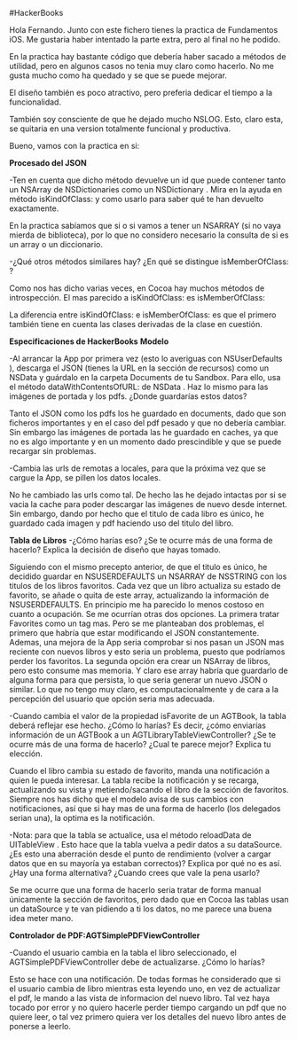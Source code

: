 #HackerBooks

Hola Fernando.
Junto con este fichero tienes la practica de Fundamentos iOS.
Me gustaria haber intentado la parte extra, pero al final no he podido.

En la practica hay bastante código que debería haber sacado a métodos de utilidad, pero en algunos casos no tenia muy claro como hacerlo. No me gusta mucho como ha quedado y se que se puede mejorar.

El diseño también es poco atractivo, pero preferia dedicar el tiempo a la funcionalidad.

También soy consciente de que he dejado mucho NSLOG. Esto, claro esta, se quitaria en una version totalmente funcional y productiva.

Bueno, vamos con la practica en si:


**Procesado del JSON**

-Ten en cuenta que dicho método devuelve un id que puede contener tanto un NSArray de NSDictionaries como un NSDictionary . Mira en la ayuda en método isKindOfClass: y como usarlo para saber qué te han devuelto exactamente. 

En la practica sabíamos que si o si vamos a tener un NSARRAY (si no vaya mierda de biblioteca), por lo que no considero necesario la consulta de si es un array o un diccionario.

-¿Qué otros métodos similares hay? ¿En qué se distingue isMemberOfClass: ? 

Como nos has dicho varias veces, en Cocoa hay muchos métodos de introspección. El mas parecido a isKindOfClass: es isMemberOfClass:
  
La diferencia entre isKindOfClass: e isMemberOfClass: es que el primero también tiene en cuenta las clases derivadas de la clase en cuestión.


**Especificaciones de HackerBooks**
**Modelo**

-Al arrancar la App por primera vez (esto lo averiguas con NSUserDefaults ), descarga el JSON (tienes la URL en la sección de recursos) como un NSData y guárdalo en la carpeta Documents de tu Sandbox. Para ello, usa el método dataWithContentsOfURL: de NSData . 
Haz lo mismo para las imágenes de portada y los pdfs. ¿Donde guardarías estos datos? 

Tanto el JSON como los pdfs los he guardado en documents, dado que son ficheros importantes y en el caso del pdf pesado y que no debería cambiar. Sin embargo las imágenes de portada las he guardado en caches, ya que no es algo importante y en un momento dado prescindible y que se puede recargar sin problemas. 

-Cambia las urls de remotas a locales, para que la próxima vez que se cargue la App, se pillen los datos locales. 

No he cambiado las urls como tal. De hecho las he dejado intactas por si se vacia la cache para poder descargar las imágenes de nuevo desde internet. Sin embargo, dando por hecho que el titulo de cada libro es único, he guardado cada imagen y pdf haciendo uso del titulo del libro.


**Tabla de Libros**
-¿Cómo harías eso? ¿Se te ocurre más de una forma de hacerlo? Explica la decisión de diseño que hayas tomado. 

Siguiendo con el mismo precepto anterior, de que el titulo es único, he decidido guardar en NSUSERDEFAULTS un NSARRAY de NSSTRING con los titulos de los libros favoritos. Cada vez que un libro actualiza su estado de favorito, se añade o quita de este array, actualizando la información de NSUSERDEFAULTS.
En principio me ha parecido lo menos costoso en cuanto a ocupación. Se me ocurrían otras dos opciones. 
La primera tratar Favorites como un tag mas. Pero se me planteaban dos problemas, el primero que habría que estar modificando el JSON constantemente. Ademas, una mejora de la App seria comprobar si nos pasan un JSON mas reciente con nuevos libros y esto seria un problema, puesto que podríamos perder los favoritos.
La segunda opción era crear un NSArray de libros, pero esto consume mas memoria. Y claro ese array habría que guardarlo de alguna forma para que persista, lo que seria generar un nuevo JSON o similar.
Lo que no tengo muy claro, es computacionalmente y de cara a la percepción del usuario que opción seria mas adecuada.

-Cuando cambia el valor de la propiedad isFavorite de un AGTBook, la tabla deberá 
reflejar ese hecho. ¿Cómo lo harías? Es decir, ¿cómo enviarías información de un AGTBook a un AGTLibraryTableViewController? ¿Se te ocurre más de una forma de hacerlo? ¿Cual te parece mejor? Explica tu elección. 

Cuando el libro cambia su estado de favorito, manda una notificación a quien le pueda interesar. La tabla recibe la notificación y se recarga, actualizando su vista y metiendo/sacando el libro de la sección de favoritos.
Siempre nos has dicho que el modelo avisa de sus cambios con notificaciones, así que si hay mas de una forma de hacerlo (los delegados serian una), la optima es la notificación.

-Nota: para que la tabla se actualice, usa el método reloadData de UITableView . Esto hace que la tabla vuelva a pedir datos a su dataSource. ¿Es esto una aberración desde el punto de rendimiento (volver a cargar datos que en su mayoría ya estaban correctos)? Explica por qué no es así. ¿Hay una forma alternativa? ¿Cuando crees que vale la pena usarlo? 

Se me ocurre que una forma de hacerlo seria tratar de forma manual únicamente la sección de favoritos, pero dado que en Cocoa las tablas usan un dataSource y te van pidiendo a ti los datos, no me parece una buena idea meter mano.


**Controlador de PDF:AGTSimplePDFViewController**

-Cuando el usuario cambia en la tabla el libro seleccionado, el AGTSimplePDFViewController debe de actualizarse. ¿Cómo lo harías? 

Esto se hace con una notificación. De todas formas he considerado que si el usuario cambia de libro mientras esta leyendo uno, en vez de actualizar el pdf, le mando a las vista de informacion del nuevo libro. Tal vez haya tocado por error y no quiero hacerle perder tiempo cargando un pdf que no quiere leer, o tal vez primero quiera ver los detalles del nuevo libro antes de ponerse a leerlo.
